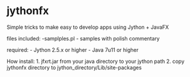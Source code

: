 jythonfx
========

Simple tricks to make easy to develop apps using Jython + JavaFX

files included:
	-samplples.pl - samples with polish commentary

required:
	- Jython 2.5.x or higher
	- Java 7u11 or higher

How install:
    1. jfxrt.jar from your java directory to your jython path
	2. copy jythonfx directory to jython_directory/Lib/site-packages

